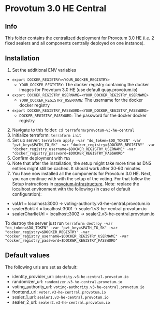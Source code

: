 # Provotum 3.0 HE Central

## Info

This folder contains the centralized deployment for Provotum 3.0 HE (i.e. 2 fixed sealers and all components centrally deployed on one instance).

## Installation

1. Set the additional ENV variables

  - `export DOCKER_REGISTRY=<YOUR_DOCKER_REGISTRY>`
    - `YOUR_DOCKER_REGISTRY`: The docker registry containing the docker images for Provotum 3.0 HE (use default quay.provotum.io)
  - `export DOCKER_REGISTRY_USERNAME=<YOUR_DOCKER_REGISTRY_USERNAME>`
    - `YOUR_DOCKER_REGISTRY_USERNAME`: The username for the docker docker registry
  - `export DOCKER_REGISTRY_PASSWORD=<YOUR_DOCKER_REGISTRY_PASSWORD>`
    - `DOCKER_REGISTRY_PASSWORD`: The password for the docker docker registry

2. Navigate to this folder: `cd terraform/provotum-v3-he-central`
3. Initialize terraform: `terraform init`
4. Set up server: `terraform apply -var "do_token=$DO_TOKEN" -var "pvt_key=$PATH_TO_SK" -var "docker_registry=$DOCKER_REGISTRY" -var "docker_registry_username=$DOCKER_REGISTRY_USERNAME" -var "docker_registry_password=$DOCKER_REGISTRY_PASSWORD"`
5. Confirm deployment with `YES`
6. Note that after the installation, the setup might take more time as DNS entries might still be cached. It should work after 30-60 minutes.
7. You have now installed all the components for Provotum 3.0 HE. Next, you can continue with with the setup of the voting. For that follow the Setup instructions in [provotum-infrastructure](https://github.com/provotum/provotum-infrastructure). Note: replace the localhost environment with the following (in case of default configuration):
  - vaUrl = localhost:3000 -> voting-authority.v3-he-central.provotum.io
  - sealerBobUrl = localhost:3001 -> sealer1.v3-he-central.provotum.io
  - sealerCharlieUrl = localhost:3002 -> sealer2.v3-he-central.provotum.io

To destroy the server just run `terraform destroy -var "do_token=$DO_TOKEN" -var "pvt_key=$PATH_TO_SK" -var "docker_registry=$DOCKER_REGISTRY" -var "docker_registry_username=$DOCKER_REGISTRY_USERNAME" -var "docker_registry_password=$DOCKER_REGISTRY_PASSWORD"`


## Default values

The following urls are set as default:

- identity_provider_url: `identity.v3-he-central.provotum.io`
- randomizer_url: `randomizer.v3-he-central.provotum.io`
- voting_authority_url: `voting-authority.v3-he-central.provotum.io`
- frontend_url: `voter.v3-he-central.provotum.io`
- sealer_1_url: `sealer1.v3-he-central.provotum.io`
- sealer_2_url: `sealer2.v3-he-central.provotum.io`
